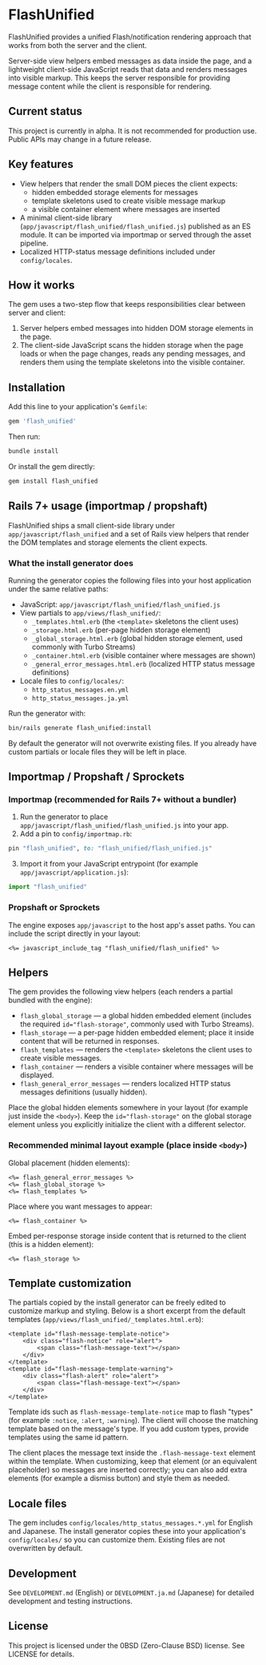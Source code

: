 # FlashUnified

FlashUnified provides a unified Flash/notification rendering approach that works from both the server and the client.

Server-side view helpers embed messages as data inside the page, and a lightweight client-side JavaScript reads that data and renders messages into visible markup. This keeps the server responsible for providing message content while the client is responsible for rendering.

## Current status

This project is currently in alpha. It is not recommended for production use. Public APIs may change in a future release.

## Key features

- View helpers that render the small DOM pieces the client expects:
    - hidden embedded storage elements for messages
    - template skeletons used to create visible message markup
    - a visible container element where messages are inserted
- A minimal client-side library (`app/javascript/flash_unified/flash_unified.js`) published as an ES module. It can be imported via importmap or served through the asset pipeline.
- Localized HTTP-status message definitions included under `config/locales`.

## How it works

The gem uses a two-step flow that keeps responsibilities clear between server and client:

1. Server helpers embed messages into hidden DOM storage elements in the page.
2. The client-side JavaScript scans the hidden storage when the page loads or when the page changes, reads any pending messages, and renders them using the template skeletons into the visible container.

## Installation

Add this line to your application's `Gemfile`:

```ruby
gem 'flash_unified'
```

Then run:

```bash
bundle install
```

Or install the gem directly:

```bash
gem install flash_unified
```

## Rails 7+ usage (importmap / propshaft)

FlashUnified ships a small client-side library under `app/javascript/flash_unified` and a set of Rails view helpers that render the DOM templates and storage elements the client expects.

### What the install generator does

Running the generator copies the following files into your host application under the same relative paths:

- JavaScript: `app/javascript/flash_unified/flash_unified.js`
- View partials to `app/views/flash_unified/`:
    - `_templates.html.erb` (the `<template>` skeletons the client uses)
    - `_storage.html.erb` (per-page hidden storage element)
    - `_global_storage.html.erb` (global hidden storage element, used commonly with Turbo Streams)
    - `_container.html.erb` (visible container where messages are shown)
    - `_general_error_messages.html.erb` (localized HTTP status message definitions)
- Locale files to `config/locales/`:
    - `http_status_messages.en.yml`
    - `http_status_messages.ja.yml`

Run the generator with:

```bash
bin/rails generate flash_unified:install
```

By default the generator will not overwrite existing files. If you already have custom partials or locale files they will be left in place.

## Importmap / Propshaft / Sprockets

### Importmap (recommended for Rails 7+ without a bundler)

1. Run the generator to place `app/javascript/flash_unified/flash_unified.js` into your app.
2. Add a pin to `config/importmap.rb`:

```ruby
pin "flash_unified", to: "flash_unified/flash_unified.js"
```

3. Import it from your JavaScript entrypoint (for example `app/javascript/application.js`):

```js
import "flash_unified"
```

### Propshaft or Sprockets

The engine exposes `app/javascript` to the host app's asset paths. You can include the script directly in your layout:

```erb
<%= javascript_include_tag "flash_unified/flash_unified" %>
```

## Helpers

The gem provides the following view helpers (each renders a partial bundled with the engine):

- `flash_global_storage` — a global hidden embedded element (includes the required `id="flash-storage"`, commonly used with Turbo Streams).
- `flash_storage` — a per-page hidden embedded element; place it inside content that will be returned in responses.
- `flash_templates` — renders the `<template>` skeletons the client uses to create visible messages.
- `flash_container` — renders a visible container where messages will be displayed.
- `flash_general_error_messages` — renders localized HTTP status messages definitions (usually hidden).

Place the global hidden elements somewhere in your layout (for example just inside the `<body>`). Keep the `id="flash-storage"` on the global storage element unless you explicitly initialize the client with a different selector.

### Recommended minimal layout example (place inside `<body>`)

Global placement (hidden elements):
```erb
<%= flash_general_error_messages %>
<%= flash_global_storage %>
<%= flash_templates %>
```

Place where you want messages to appear:
```erb
<%= flash_container %>
```

Embed per-response storage inside content that is returned to the client (this is a hidden element):
```erb
<%= flash_storage %>
```

## Template customization

The partials copied by the install generator can be freely edited to customize markup and styling. Below is a short excerpt from the default templates (`app/views/flash_unified/_templates.html.erb`):

```erb
<template id="flash-message-template-notice">
    <div class="flash-notice" role="alert">
        <span class="flash-message-text"></span>
    </div>
</template>
<template id="flash-message-template-warning">
    <div class="flash-alert" role="alert">
        <span class="flash-message-text"></span>
    </div>
</template>
```

Template ids such as `flash-message-template-notice` map to flash "types" (for example `:notice`, `:alert`, `:warning`). The client will choose the matching template based on the message's type. If you add custom types, provide templates using the same id pattern.

The client places the message text inside the `.flash-message-text` element within the template. When customizing, keep that element (or an equivalent placeholder) so messages are inserted correctly; you can also add extra elements (for example a dismiss button) and style them as needed.

## Locale files

The gem includes `config/locales/http_status_messages.*.yml` for English and Japanese. The install generator copies these into your application's `config/locales/` so you can customize them. Existing files are not overwritten by default.

## Development

See `DEVELOPMENT.md` (English) or `DEVELOPMENT.ja.md` (Japanese) for detailed development and testing instructions.

## License

This project is licensed under the 0BSD (Zero-Clause BSD) license. See LICENSE for details.
